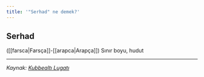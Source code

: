 ```yaml
---
title: '"Serhad" ne demek?'
---
```


## Serhad
([[farsca|Farsça]]-[[arapca|Arapça]]) Sınır boyu, hudut

---
*Kaynak: [Kubbealtı Lugatı](https://www.lugatim.com/s/serhat)*